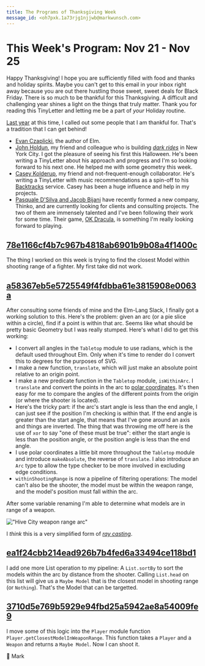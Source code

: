 ```yaml
---
title: The Programs of Thanksgiving Week
message_id: <oh7pxk.1a73rjg1njjwb@markwunsch.com>
---
```


This Week's Program: Nov 21 - Nov 25
====================================

Happy Thanksgiving! I hope you are sufficiently filled with food and
thanks and holiday spirits. Maybe you can't get to this email in your
inbox right away because you are out there hustling those sweet, sweet
deals for Black Friday. There is so much to be thankful for this
Thanksgiving. A difficult and challenging year shines a light on the
things that truly matter. Thank you for reading this TinyLetter and
letting me be a part of _your_ Holiday routine.

[Last year](http://www.markwunsch.com/tinyletter/2015/11/thanksgiving_week.html)
at this time, I called out some people that I am thankful for. That's
a tradition that I can get behind!

+ [Evan Czaplicki](https://youtu.be/oYk8CKH7OhE), the author of Elm.
+ [John Holdun](http://johnholdun.com/themed-entertainment/), my
  friend and colleague who is building
  [_dark rides_](https://en.wikipedia.org/wiki/Dark_ride) in New York
  City. I got the pleasure of seeing his first this Halloween. He's
  been writing a TinyLetter about his approach and progress and I'm so
  looking forward to his next one. He helped me with some geometry
  this week.
+ [Casey Kolderup](http://tinyletter.com/backtracks), my friend and
  not-frequent-enough collaborator. He's writing a TinyLetter with
  music recommendations as a spin-off to his
  [Backtracks](http://backtracks.co) service. Casey has been a huge
  influence and help in my projects.
+ [Pasquale D'Silva and Jacob Bijani](http://www.thinko.co) have
  recently formed a new company, Thinko, and are currently looking for
  clients and consulting projects. The two of them are immensely
  talented and I've been following their work for some time. Their
  game, [OK Dracula](http://okdracula.com), is something I'm really
  looking forward to playing.

## [78e1166cf4b7c967b4818ab6901b9b08a4f1400c][withinShootingRange]

The thing I worked on this week is trying to find the closest Model
within shooting range of a fighter. My first take did not work.

## [a58367eb5e5725549f4fdbba61e3815908e0063a][isWithinArc]

After consulting some friends of mine and the Elm-Lang Slack, I
finally got a working solution to this. Here's the problem: given an
arc (or a pie slice within a circle), find if a point is within that
arc. Seems like what should be pretty basic Geometry but I was really
stumped. Here's what I did to get this working:

+ I convert all angles in the `Tabletop` module to use radians, which
  is the default used throughout Elm. Only when it's time to render do
  I convert this to degrees for the purposes of SVG.
+ I make a new function, `translate`, which will just make an absolute
  point relative to an origin point.
+ I make a new predicate function in the `Tabletop` module,
  `isWithinArc`. I `translate` and convert the points in the arc to
  [polar coordinates](https://en.wikipedia.org/wiki/Polar_coordinate_system). It's
  then easy for me to compare the angles of the different points from
  the origin (or where the shooter is located).
+ Here's the tricky part: if the arc's start angle is less than the
  end angle, I can just see if the position I'm checking is within
  that. If the end angle is greater than the start angle, that means
  that I've gone around an axis and things are inverted. The thing
  that was throwing me off here is the use of `xor` to say "one of
  these must be true": either the start angle is less than the
  position angle, or the position angle is less than the end angle.
+ I use polar coordinates a little bit more throughout the `Tabletop`
  module and introduce `makeAbsolute`, the reverse of `translate`. I
  also introduce an `Arc` type to allow the type checker to be more
  involved in excluding edge conditions.
+ `withinShootingRange` is now a pipeline of filtering operations: The
  model can't also be the shooter, the model must be within the weapon
  range, and the model's position must fall within the arc.

After some variable renaming I'm able to determine what models are in
range of a weapon.

!["Hive City weapon range arc"][gif]

I _think_ this is a very simplified form of
[_ray casting_](https://en.wikipedia.org/wiki/Ray_casting).

## [ea1f24cbb214ead926b7b4fed6a33494ce118bd1][closest]

I add one more List operation to my pipeline: A `List.sortBy` to sort
the models within the arc by distance from the shooter. Calling
`List.head` on this list will give us a `Maybe Model` that is the
closest model in shooting range (or `Nothing`). That's the Model that
can be targetted.

## [3710d5e769b5929e94fbd25a5942ae8a54009fe9][closestModel]

I move some of this logic into the `Player` module function
`Player.getClosestModelInWeaponRange`. This function takes a `Player`
and a `Weapon` and returns a `Maybe Model`. Now I can shoot it.

🦃 Mark

[withinShootingRange]: https://github.com/mwunsch/hive-city/commit/78e1166cf4b7c967b4818ab6901b9b08a4f1400c

[isWithinArc]: https://github.com/mwunsch/hive-city/commit/a58367eb5e5725549f4fdbba61e3815908e0063a

[gif]: http://www.markwunsch.com/img/hive_city_nov22.gif

[closest]: https://github.com/mwunsch/hive-city/commit/ea1f24cbb214ead926b7b4fed6a33494ce118bd1

[closestModel]: https://github.com/mwunsch/hive-city/commit/3710d5e769b5929e94fbd25a5942ae8a54009fe9
